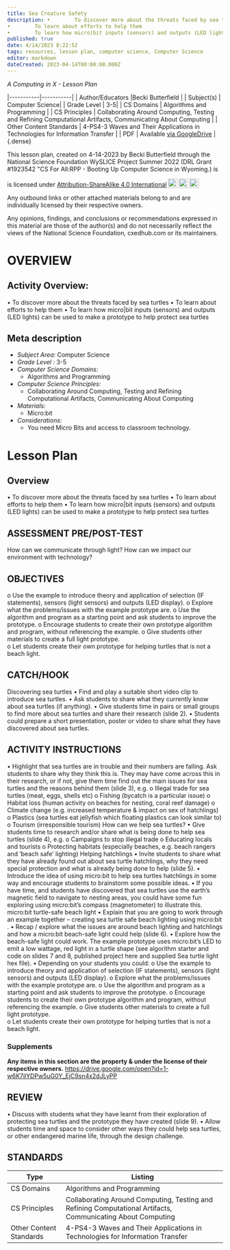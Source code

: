 ```yaml
---
title: Sea Creature Safety
description: •        To discover more about the threats faced by sea turtles
•        To learn about efforts to help them
•        To learn how micro|bit inputs (sensors) and outputs (LED lights) can be used to make a prototype to help protect sea turtles
published: true
date: 4/14/2023 8:22:52
tags: resources, lesson plan, computer science, Computer Science 
editor: markdown
dateCreated: 2023-04-14T00:00:00.000Z
---
```

*A Computing in X - Lesson Plan*

|-----------|-----------|
| Author/Educators |Becki Butterfield |
| Subject(s) | Computer Science|
| Grade Level | 3-5|
| CS Domains | Algorithms and Programming |
| CS Principles | Collaborating Around Computing, Testing and Refining Computational Artifacts, Communicating About Computing |
| Other Content Standards | 4-PS4-3 Waves and Their Applications in Technologies for Information Transfer | 
| PDF | Available [via GoogleDrive](https://drive.google.com/open?id=1IAjcth2j-vYpTIvlLY9lJUaKoS5tldQh) |
{.dense}






This lesson plan, created on 4-14-2023 by Becki Butterfield through the National Science Foundation WySLICE Project Summer 2022 (DRL Grant #1923542 "CS For All:RPP - Booting Up Computer Science in Wyoming.) is  <p xmlns:cc="http://creativecommons.org/ns#" >  is licensed under <a href="http://creativecommons.org/licenses/by-sa/4.0/?ref=chooser-v1" target="_blank" rel="license noopener noreferrer" style="display:inline-block;">Attribution-ShareAlike 4.0 International<img style="height:22px!important;margin-left:3px;vertical-align:text-bottom;" src="https://mirrors.creativecommons.org/presskit/icons/cc.svg?ref=chooser-v1"><img style="height:22px!important;margin-left:3px;vertical-align:text-bottom;" src="https://mirrors.creativecommons.org/presskit/icons/by.svg?ref=chooser-v1"><img style="height:22px!important;margin-left:3px;vertical-align:text-bottom;" src="https://mirrors.creativecommons.org/presskit/icons/sa.svg?ref=chooser-v1"></a></p>


Any outbound links or other attached materials belong to and are individually licensed by their respective owners. 


Any opinions, findings, and conclusions or recommendations expressed in this material are those of the author(s) and do not necessarily reflect the views of the National Science Foundation, cxedhub.com or its maintainers.


# OVERVIEW
## Activity Overview:  
•        To discover more about the threats faced by sea turtles
•        To learn about efforts to help them
•        To learn how micro|bit inputs (sensors) and outputs (LED lights) can be used to make a prototype to help protect sea turtles
## Meta description
+ *Subject Area:* Computer Science 
+ *Grade Level :* 3-5 
+ *Computer Science Domains:*
   + Algorithms and Programming
+ *Computer Science Principles:*
   + Collaborating Around Computing, Testing and Refining Computational Artifacts, Communicating About Computing
+ *Materials:* 
   + Micro:bit
+ *Considerations:*
   + You need Micro Bits and access to classroom technology.


# Lesson Plan
## Overview
•        To discover more about the threats faced by sea turtles
•        To learn about efforts to help them
•        To learn how micro|bit inputs (sensors) and outputs (LED lights) can be used to make a prototype to help protect sea turtles
## ASSESSMENT PRE/POST-TEST
How can we communicate through light? 
How can we impact our environment with technology?
## OBJECTIVES
o        Use the example to introduce theory and application of selection (IF statements), sensors (light sensors) and outputs (LED display). 
o        Explore what the problems/issues with the example prototype are.
o        Use the algorithm and program as a starting point and ask students to improve the prototype. 
o        Encourage students to create their own prototype algorithm and program, without referencing the example. 
o        Give students other materials to create a full light prototype.  
o        Let students create their own prototype for helping turtles that is not a beach light.


## CATCH/HOOK
Discovering sea turtles
•        Find and play a suitable short video clip to introduce sea turtles. 
•        Ask students to share what they currently know about sea turtles (if anything). 
•        Give students time in pairs or small groups to find more about sea turtles and share their research (slide 2). 
•        Students could prepare a short presentation, poster or video to share what they have discovered about sea turtles.


## ACTIVITY INSTRUCTIONS
•        Highlight that sea turtles are in trouble and their numbers are falling. Ask students to share why they think this is. They may have come across this in their research, or if not, give them time find out the main issues for sea turtles and the reasons behind them (slide 3), e.g.
o        Illegal trade for sea turtles (meat, eggs, shells etc)
o        Fishing (bycatch is a particular issue)
o        Habitat loss (human activity on beaches for nesting, coral reef damage)
o        Climate change (e.g. increased temperature & impact on sex of hatchlings)
o        Plastics (sea turtles eat jellyfish which floating plastics can look similar to)
o        Tourism (irresponsible tourism) 
How can we help sea turtles?
•        Give students time to research and/or share what is being done to help sea turtles (slide 4), e.g. 
o        Campaigns to stop illegal trade
o        Educating locals and tourists
o        Protecting habitats (especially beaches, e.g. beach rangers and ‘beach safe’ lighting)
Helping hatchlings 
•        Invite students to share what they have already found out about sea turtle hatchlings, why they need special protection and what is already being done to help (slide 5).
•        Introduce the idea of using micro:bit to help sea turtles hatchlings in some way and encourage students to brainstorm some possible ideas.
•        If you have time, and students have discovered that sea turtles use the earth’s magnetic field to navigate to nesting areas, you could have some fun exploring using micro:bit’s compass (magnetometer) to illustrate this. 
micro:bit turtle-safe beach light
•        Explain that you are going to work through an example together – creating sea turtle safe beach lighting using micro:bit . 
•        Recap / explore what the issues are around beach lighting and hatchlings and how a micro:bit beach-safe light could help (slide 6). 
•        Explore how the beach-safe light could work. The example prototype uses micro:bit’s LED to emit a low wattage, red light in a turtle shape (see algorithm starter and code on slides 7 and 8, published project here and supplied Sea turtle light hex file). 
•        Depending on your students you could: 
o        Use the example to introduce theory and application of selection (IF statements), sensors (light sensors) and outputs (LED display). 
o        Explore what the problems/issues with the example prototype are.
o        Use the algorithm and program as a starting point and ask students to improve the prototype. 
o        Encourage students to create their own prototype algorithm and program, without referencing the example. 
o        Give students other materials to create a full light prototype.  
o        Let students create their own prototype for helping turtles that is not a beach light.


### Supplements
**Any items in this section are the property & under the license of their respective owners.**
https://drive.google.com/open?id=1-w6K7ilYDPw5uG0Y_EjC9sn4x2dJLyPP




## REVIEW
•        Discuss with students what they have learnt from their exploration of protecting sea turtles and the prototype they have created (slide 9).
•        Allow students time and space to consider other ways they could help sea turtles, or other endangered marine life, through the design challenge.
## STANDARDS        
| Type | Listing | 
|-----------|-----------|
| CS Domains  | Algorithms and Programming|
| CS Principles   | Collaborating Around Computing, Testing and Refining Computational Artifacts, Communicating About Computing|
| Other Content Standards | 4-PS4-3 Waves and Their Applications in Technologies for Information Transfer  |